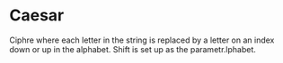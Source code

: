 # Caesar
Ciphre where each letter in the string is replaced by a letter on an index down or up in the alphabet. Shift is set up as the parametr.lphabet.
